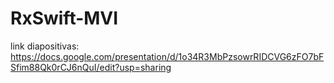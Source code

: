 # RxSwift-MVI
link diapositivas: https://docs.google.com/presentation/d/1o34R3MbPzsowrRIDCVG6zFO7bFSfim88Qk0rCJ6nQuI/edit?usp=sharing
